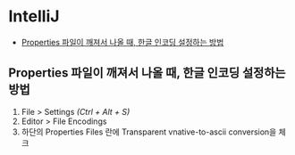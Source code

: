 # IntelliJ
  - [Properties 파일이 깨져서 나올 때, 한글 인코딩 설정하는 방법](#properties-파일이-깨져서-나올-때-한글-인코딩-설정하는-방법)

## Properties 파일이 깨져서 나올 때, 한글 인코딩 설정하는 방법
1. File > Settings _(Ctrl + Alt + S)_  
2. Editor > File Encodings
3. 하단의 Properties Files 란에 Transparent vnative-to-ascii conversion을 체크
  